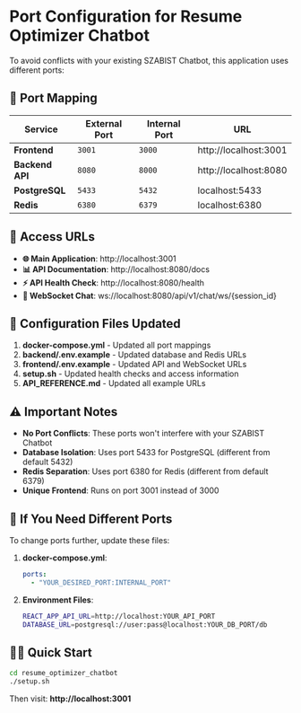 # Port Configuration for Resume Optimizer Chatbot

To avoid conflicts with your existing SZABIST Chatbot, this application uses different ports:

## 🔌 **Port Mapping**

| Service | External Port | Internal Port | URL |
|---------|---------------|---------------|-----|
| **Frontend** | `3001` | `3000` | http://localhost:3001 |
| **Backend API** | `8080` | `8000` | http://localhost:8080 |
| **PostgreSQL** | `5433` | `5432` | localhost:5433 |
| **Redis** | `6380` | `6379` | localhost:6380 |

## 🚀 **Access URLs**

- **🌐 Main Application**: http://localhost:3001
- **📊 API Documentation**: http://localhost:8080/docs  
- **⚡ API Health Check**: http://localhost:8080/health
- **💬 WebSocket Chat**: ws://localhost:8080/api/v1/chat/ws/{session_id}

## 🔧 **Configuration Files Updated**

1. **docker-compose.yml** - Updated all port mappings
2. **backend/.env.example** - Updated database and Redis URLs
3. **frontend/.env.example** - Updated API and WebSocket URLs
4. **setup.sh** - Updated health checks and access information
5. **API_REFERENCE.md** - Updated all example URLs

## ⚠️ **Important Notes**

- **No Port Conflicts**: These ports won't interfere with your SZABIST Chatbot
- **Database Isolation**: Uses port 5433 for PostgreSQL (different from default 5432)
- **Redis Separation**: Uses port 6380 for Redis (different from default 6379)
- **Unique Frontend**: Runs on port 3001 instead of 3000

## 🔄 **If You Need Different Ports**

To change ports further, update these files:

1. **docker-compose.yml**:
   ```yaml
   ports:
     - "YOUR_DESIRED_PORT:INTERNAL_PORT"
   ```

2. **Environment Files**:
   ```bash
   REACT_APP_API_URL=http://localhost:YOUR_API_PORT
   DATABASE_URL=postgresql://user:pass@localhost:YOUR_DB_PORT/db
   ```

## 🏃‍♂️ **Quick Start**

```bash
cd resume_optimizer_chatbot
./setup.sh
```

Then visit: **http://localhost:3001**